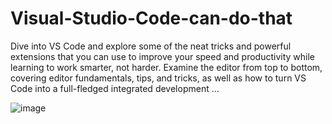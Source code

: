 # Visual-Studio-Code-can-do-that
Dive into VS Code and explore some of the neat tricks and powerful extensions that you can use to improve your speed and productivity while learning to work smarter, not harder. Examine the editor from top to bottom, covering editor fundamentals, tips, and tricks, as well as how to turn VS Code into a full-fledged integrated development ...

![image](https://github.com/saidali-ibn-zafar/Visual-Studio-Code-can-do-that/assets/120341849/1ff408a6-65de-461a-81c2-455b66b229f5)
